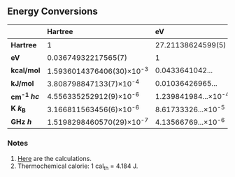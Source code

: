 ## Energy Conversions

|                             |Hartree                            |eV                            |kcal/mol <sup>[2]</sup>       |kJ/mol                       |cm<sup>-1</sup> *hc*            |K *k*<sub>B</sub>               |GHz *h*                          |
|:----------------------------|:----------------------------------|:-----------------------------|:-----------------------------|:----------------------------|:-------------------------------|:-------------------------------|:--------------------------------|
|**Hartree**                  |1                                  |27.21138624599(5)             |627.5094740631(12)            |2625.499639480(5)            |2.194746313632(4)×10<sup>5</sup>|3.157750248041(6)×10<sup>5</sup>|6.579683920502(13)×10<sup>6</sup>|
|**eV**                       |0.03674932217565(7)                |1                             |23.0605478...                 |96.4853321...                |8065.54393...                   |1.160451812...×10<sup>4</sup>   |2.41798924...×10<sup>5</sup>     |
|**kcal/mol**                 |1.5936014376406(30)×10<sup>-3</sup>|0.0433641042...               |1                             |4.184                        |349.755088...                   |503.219533...                   |1.048539375...×10<sup>4</sup>    |
|**kJ/mol**                   |3.808798847133(7)×10<sup>-4</sup>  |0.01036426965...              |0.239005736...                |1                            |83.5934722...                   |120.2723550...                  |2506.06925...                    |
|**cm<sup>-1</sup>** ***hc*** |4.556335252912(9)×10<sup>-6</sup>  |1.239841984...×10<sup>-4</sup>|2.85914353...×10<sup>-3</sup> |0.01196265656...             |1                               |1.438776877...                  |29.9792458                       |
|**K** ***k***<sub>**B**</sub>|3.166811563456(6)×10<sup>-6</sup>  |8.61733326...×10<sup>-5</sup> |1.987204258...×10<sup>-3</sup>|8.31446261...×10<sup>-3</sup>|0.695034800...                  |1                               |20.8366191...                    |
|**GHz** ***h***              |1.5198298460570(29)×10<sup>-7</sup>|4.13566769...×10<sup>-6</sup> |9.53707627...×10<sup>-5</sup> |3.99031271...×10<sup>-4</sup>|0.0333564095...                 |0.0479924307...                 |1                                |

### Notes

1. [Here](uncertainties/energy.py) are the calculations.
2. Thermochemical calorie: 1 cal<sub>th</sub> = 4.184 J.